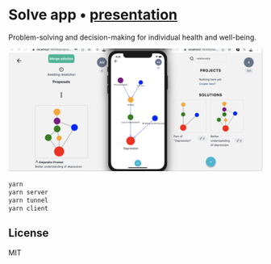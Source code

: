 # Solve app • [presentation](https://milevski.co/solve/)

Problem-solving and decision-making for individual health and well-being.

<img width="1440" alt="Screenshot" src="https://raw.githubusercontent.com/w8r/solve/develop/packages/presentation/public/screens/platforms.png">

```
yarn
yarn server
yarn tunnel
yarn client
```

## License

MIT
